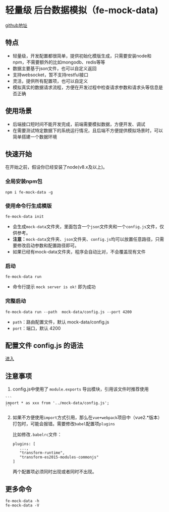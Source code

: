 # 轻量级 后台数据模拟（fe-mock-data)
  [github地址](https://github.com/RetinaLI/fe-mock-data)
## 特点
  + 轻量级，开发配置都很简单，提供初始化模版生成，只需要安装node和npm，不需要额外的比如mongodb、redis等等
  + 数据主要基于json文件，也可以自定义返回
  + 支持websocket，暂不支持restful接口
  + 灵活，提供所有配置项，也可以自定义
  + 模拟真实的数据请求流程，方便在开发过程中检查请求参数和请求头等信息是否正确

## 使用场景
  + 后端接口短时间不能开发完成，前端需要模拟数据，方便开发、调试
  + 在需要测试特定数据下的系统运行情况，且后端不方便提供模拟场景时，可以简单搭建一个数据环境

## 快速开始

   在开始之前，假设你已经安装了node(v8.x及以上)。

### 全局安装npm包
  	npm i fe-mock-data -g

### 使用命令行生成模版
  	fe-mock-data init

   * 会生成`mock-data`文件夹，里面包含一个`json`文件夹和一个`config.js`文件，仅供参考。
   * **注意：**`mock-data`文件夹、`json`文件夹、`config.js`均可以放置任意路径，只需要修改启动参数和配置路径即可。
   * 如果已经有mock-data文件夹，程序会自动比对，不会覆盖现有文件

### 启动

   	fe-mock-data run

   * 命令行提示 `mock server is ok!` 即为成功

### 完整启动

	fe-mock-data run --path  mock-data/config.js --port 4200

* `path`：路由配置文件，默认 mock-data/config.js
* `port`：端口，默认 4200

## 配置文件 config.js 的语法
   [进入](https://github.com/RetinaLI/fe-mock-data/blob/master/mock-data/config.js)

## 注意事项
  1. config.js中使用了 `module.exports` 导出模块，引用该文件时推荐使用

  	```
  	import * as xxx from '../mock-data/config.js';
  	```

  2. 如果不方便使用`import`方式引用，那么在`vue+webpack`项目中（vue2.*版本）打包时，可能会报错。需要修改`babel`配置项`plugins`

     比如修改`.babelrc`文件：

     ```
     plugins: [
     	...,
     	"transform-runtime",
     	"transform-es2015-modules-commonjs"
     ]
     ```
     两个配置项必须同时出现或者同时不出现。

## 更多命令
    fe-mock-data -h
    fe-mock-data -V
